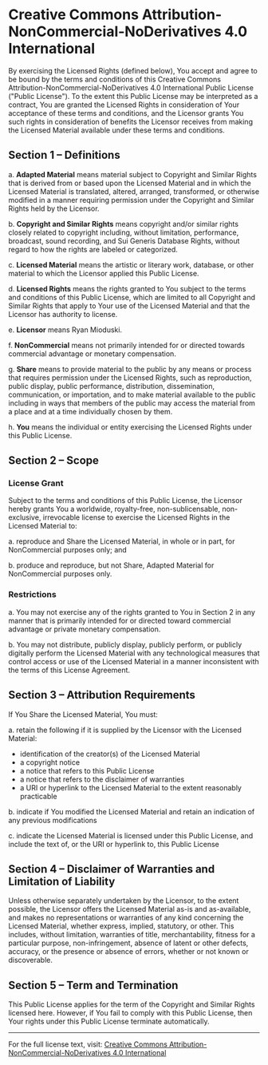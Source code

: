 # Creative Commons Attribution-NonCommercial-NoDerivatives 4.0 International

By exercising the Licensed Rights (defined below), You accept and agree to be bound by the terms and conditions of this Creative Commons Attribution-NonCommercial-NoDerivatives 4.0 International Public License ("Public License"). To the extent this Public License may be interpreted as a contract, You are granted the Licensed Rights in consideration of Your acceptance of these terms and conditions, and the Licensor grants You such rights in consideration of benefits the Licensor receives from making the Licensed Material available under these terms and conditions.

## Section 1 – Definitions

a. **Adapted Material** means material subject to Copyright and Similar Rights that is derived from or based upon the Licensed Material and in which the Licensed Material is translated, altered, arranged, transformed, or otherwise modified in a manner requiring permission under the Copyright and Similar Rights held by the Licensor.

b. **Copyright and Similar Rights** means copyright and/or similar rights closely related to copyright including, without limitation, performance, broadcast, sound recording, and Sui Generis Database Rights, without regard to how the rights are labeled or categorized.

c. **Licensed Material** means the artistic or literary work, database, or other material to which the Licensor applied this Public License.

d. **Licensed Rights** means the rights granted to You subject to the terms and conditions of this Public License, which are limited to all Copyright and Similar Rights that apply to Your use of the Licensed Material and that the Licensor has authority to license.

e. **Licensor** means Ryan Mioduski.

f. **NonCommercial** means not primarily intended for or directed towards commercial advantage or monetary compensation.

g. **Share** means to provide material to the public by any means or process that requires permission under the Licensed Rights, such as reproduction, public display, public performance, distribution, dissemination, communication, or importation, and to make material available to the public including in ways that members of the public may access the material from a place and at a time individually chosen by them.

h. **You** means the individual or entity exercising the Licensed Rights under this Public License.

## Section 2 – Scope

### License Grant

Subject to the terms and conditions of this Public License, the Licensor hereby grants You a worldwide, royalty-free, non-sublicensable, non-exclusive, irrevocable license to exercise the Licensed Rights in the Licensed Material to:

a. reproduce and Share the Licensed Material, in whole or in part, for NonCommercial purposes only; and

b. produce and reproduce, but not Share, Adapted Material for NonCommercial purposes only.

### Restrictions

a. You may not exercise any of the rights granted to You in Section 2 in any manner that is primarily intended for or directed toward commercial advantage or private monetary compensation.

b. You may not distribute, publicly display, publicly perform, or publicly digitally perform the Licensed Material with any technological measures that control access or use of the Licensed Material in a manner inconsistent with the terms of this License Agreement.

## Section 3 – Attribution Requirements

If You Share the Licensed Material, You must:

a. retain the following if it is supplied by the Licensor with the Licensed Material:
   - identification of the creator(s) of the Licensed Material
   - a copyright notice
   - a notice that refers to this Public License
   - a notice that refers to the disclaimer of warranties
   - a URI or hyperlink to the Licensed Material to the extent reasonably practicable

b. indicate if You modified the Licensed Material and retain an indication of any previous modifications

c. indicate the Licensed Material is licensed under this Public License, and include the text of, or the URI or hyperlink to, this Public License

## Section 4 – Disclaimer of Warranties and Limitation of Liability

Unless otherwise separately undertaken by the Licensor, to the extent possible, the Licensor offers the Licensed Material as-is and as-available, and makes no representations or warranties of any kind concerning the Licensed Material, whether express, implied, statutory, or other. This includes, without limitation, warranties of title, merchantability, fitness for a particular purpose, non-infringement, absence of latent or other defects, accuracy, or the presence or absence of errors, whether or not known or discoverable.

## Section 5 – Term and Termination

This Public License applies for the term of the Copyright and Similar Rights licensed here. However, if You fail to comply with this Public License, then Your rights under this Public License terminate automatically.

---

For the full license text, visit: [Creative Commons Attribution-NonCommercial-NoDerivatives 4.0 International](https://creativecommons.org/licenses/by-nc-nd/4.0/legalcode) 